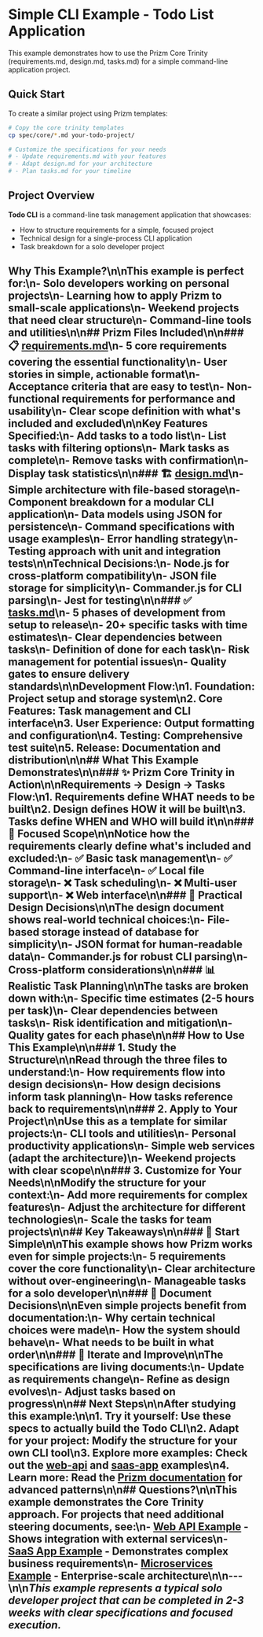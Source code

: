 # Simple CLI Example - Todo List Application

This example demonstrates how to use the Prizm Core Trinity (requirements.md, design.md, tasks.md) for a simple command-line application project.

## Quick Start

To create a similar project using Prizm templates:

```bash
# Copy the core trinity templates
cp spec/core/*.md your-todo-project/

# Customize the specifications for your needs
# - Update requirements.md with your features
# - Adapt design.md for your architecture  
# - Plan tasks.md for your timeline
```

## Project Overview

**Todo CLI** is a command-line task management application that showcases:
- How to structure requirements for a simple, focused project
- Technical design for a single-process CLI application
- Task breakdown for a solo developer project

## Why This Example?\n\nThis example is perfect for:\n- **Solo developers** working on personal projects\n- **Learning** how to apply Prizm to small-scale applications\n- **Weekend projects** that need clear structure\n- **Command-line tools** and utilities\n\n## Prizm Files Included\n\n### 📋 [requirements.md](spec/requirements.md)\n- **5 core requirements** covering the essential functionality\n- **User stories** in simple, actionable format\n- **Acceptance criteria** that are easy to test\n- **Non-functional requirements** for performance and usability\n- **Clear scope definition** with what's included and excluded\n\n**Key Features Specified:**\n- Add tasks to a todo list\n- List tasks with filtering options\n- Mark tasks as complete\n- Remove tasks with confirmation\n- Display task statistics\n\n### 🏗️ [design.md](spec/design.md)\n- **Simple architecture** with file-based storage\n- **Component breakdown** for a modular CLI application\n- **Data models** using JSON for persistence\n- **Command specifications** with usage examples\n- **Error handling** strategy\n- **Testing approach** with unit and integration tests\n\n**Technical Decisions:**\n- Node.js for cross-platform compatibility\n- JSON file storage for simplicity\n- Commander.js for CLI parsing\n- Jest for testing\n\n### ✅ [tasks.md](spec/tasks.md)\n- **5 phases** of development from setup to release\n- **20+ specific tasks** with time estimates\n- **Clear dependencies** between tasks\n- **Definition of done** for each task\n- **Risk management** for potential issues\n- **Quality gates** to ensure delivery standards\n\n**Development Flow:**\n1. **Foundation**: Project setup and storage system\n2. **Core Features**: Task management and CLI interface\n3. **User Experience**: Output formatting and configuration\n4. **Testing**: Comprehensive test suite\n5. **Release**: Documentation and distribution\n\n## What This Example Demonstrates\n\n### ✨ Prizm Core Trinity in Action\n\n**Requirements → Design → Tasks Flow:**\n1. **Requirements** define WHAT needs to be built\n2. **Design** defines HOW it will be built\n3. **Tasks** define WHEN and WHO will build it\n\n### 🎯 Focused Scope\n\nNotice how the requirements clearly define what's **included** and **excluded**:\n- ✅ Basic task management\n- ✅ Command-line interface\n- ✅ Local file storage\n- ❌ Task scheduling\n- ❌ Multi-user support\n- ❌ Web interface\n\n### 🔧 Practical Design Decisions\n\nThe design document shows real-world technical choices:\n- **File-based storage** instead of database for simplicity\n- **JSON format** for human-readable data\n- **Commander.js** for robust CLI parsing\n- **Cross-platform** considerations\n\n### 📊 Realistic Task Planning\n\nThe tasks are broken down with:\n- **Specific time estimates** (2-5 hours per task)\n- **Clear dependencies** between tasks\n- **Risk identification** and mitigation\n- **Quality gates** for each phase\n\n## How to Use This Example\n\n### 1. Study the Structure\n\nRead through the three files to understand:\n- How requirements flow into design decisions\n- How design decisions inform task planning\n- How tasks reference back to requirements\n\n### 2. Apply to Your Project\n\nUse this as a template for similar projects:\n- **CLI tools** and utilities\n- **Personal productivity** applications\n- **Simple web services** (adapt the architecture)\n- **Weekend projects** with clear scope\n\n### 3. Customize for Your Needs\n\nModify the structure for your context:\n- **Add more requirements** for complex features\n- **Adjust the architecture** for different technologies\n- **Scale the tasks** for team projects\n\n## Key Takeaways\n\n### 🚀 Start Simple\n\nThis example shows how Prizm works even for simple projects:\n- **5 requirements** cover the core functionality\n- **Clear architecture** without over-engineering\n- **Manageable tasks** for a solo developer\n\n### 📝 Document Decisions\n\nEven simple projects benefit from documentation:\n- **Why** certain technical choices were made\n- **How** the system should behave\n- **What** needs to be built in what order\n\n### 🔄 Iterate and Improve\n\nThe specifications are living documents:\n- **Update** as requirements change\n- **Refine** as design evolves\n- **Adjust** tasks based on progress\n\n## Next Steps\n\nAfter studying this example:\n\n1. **Try it yourself**: Use these specs to actually build the Todo CLI\n2. **Adapt for your project**: Modify the structure for your own CLI tool\n3. **Explore more examples**: Check out the [web-api](../web-api/) and [saas-app](../saas-app/) examples\n4. **Learn more**: Read the [Prizm documentation](../../docs/) for advanced patterns\n\n## Questions?\n\nThis example demonstrates the **Core Trinity** approach. For projects that need additional steering documents, see:\n- [Web API Example](../web-api/) - Shows integration with external services\n- [SaaS App Example](../saas-app/) - Demonstrates complex business requirements\n- [Microservices Example](../microservices/) - Enterprise-scale architecture\n\n---\n\n*This example represents a typical solo developer project that can be completed in 2-3 weeks with clear specifications and focused execution.*
